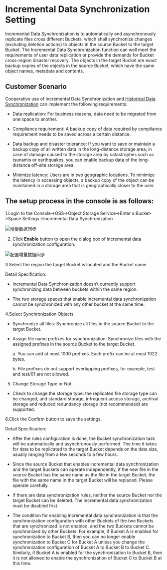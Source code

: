 # Incremental Data Synchronization Setting

Incremental Data Synchronization is to automatically and asynchronously replicate files cross different Buckets, which shall synchronize changes (excluding deletion actions) to objects in the source Bucket to the target Bucket. The Incremental Data Synchronization function can well meet the requirements of user data replication or provide the demands for Bucket cross-region disaster recovery. The objects in the target Bucket are exact backup copies of the objects in the source Bucket, which have the same object names, metadata and contents.

## Customer Scenario

Cooperative use of Incremental Data Synchronization and [Historical Data Synchronization](../../Operation-Guide/Manage-Bucket/Historical-Data-Synchronization-Setting.md) can implement the following requirements:

* Data replication: For business reasons, data need to be migrated from one space to another.

* Compliance requirement: A backup copy of data required by compliance requirement needs to be saved across a certain distance.

* Data backup and disaster tolerance: If you want to save or maintain a backup copy of all written data in the long-distance storage area, in case of damage caused to the storage area by catastrophes such as tsunamis or earthquakes, you can enable backup data of the long-distance off-site storage area.

* Minimize latency: Users are in two geographic locations. To minimize the latency in accessing objects, a backup copy of the object can be maintained in a storage area that is geographically closer to the user.


## The setup process in the console is as follows:


1.Login to the Console->OSS->Object Storage Service->Enter a Bucket->Space Settings->Incremental Data Synchronization

![增量数据同步](https://github.com/jdcloudcom/cn/blob/cn-oss-1/image/Object-Storage-Service/OSS-041.png)

2. Click **Enable** button to open the dialog box of incremental data synchronization configuration.

![配置增量数据同步](https://github.com/jdcloudcom/cn/blob/cn-oss-1/image/Object-Storage-Service/OSS-042.png)

3.Select the region the target Bucket is located and the Bucket name.

Detail Specification:

* Incremental Data Synchronization doesn’t currently support synchronizing data between buckets within the same region.

* The two storage spaces that enable incremental data synchronization cannot be synchronized with any other bucket at the same time.

4.Select Synchronization Objects

* Synchronize all files: Synchronize all files in the source Bucket to the target Bucket.

* Assign file name prefixes for synchronization: Synchronize files with the assigned prefixes in the source Bucket to the target Bucket.

   a. You can add at most 1000 prefixes. Each prefix can be at most 1022 bytes.

   b. File prefixes do not support overlapping prefixes, for example, test and test/01 are not allowed.

5. Change Storage Type or Not.

 * Check to change the storage type: the replicated file storage type can be changed, and standard storage, infrequent access storage, archival storage and reduced redundancy storage (not recommended) are supported.


6.Click the Confirm button to save the settings.

Detail Specification:

 * After the rules configuration is done, the Bucket synchronization task will be automatically and asynchronously performed. The time it takes for data to be replicated to the target Bucket depends on the data size, usually ranging from a few seconds to a few hours.

 * Since the source Bucket that enables incremental data synchronization and the target Buckets can operate independently, if the new file in the source Bucket has the same name as the file in the target Bucket, the file with the same name in the target Bucket will be replaced. Please operate carefully.

 * If there are data synchronization rules, neither the source Bucket nor the target Bucket can be deleted. The incremental data synchronization must be disabled first.

 * The condition for enabling incremental data synchronization is that the synchronization configuration with other Buckets of the two Buckets that are synchronized is not enabled, and the two Buckets cannot be synchronized by other Buckets. For example, if Bucket A is enabled for synchronization to Bucket B, then you can no longer enable synchronization to Bucket C for Bucket A unless you change the synchronization configuration of Bucket A to Bucket B to Bucket C. Similarly, if Bucket A is enabled for the synchronization to Bucket B, then it is not allowed to enable the synchronization of Bucket C to Bucket B at this time.
